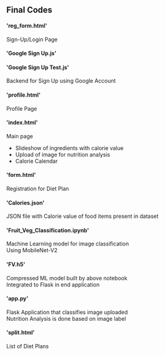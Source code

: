 ## Final Codes

#### 'reg_form.html'  
Sign-Up/Login Page  
 
 
#### 'Google Sign Up.js'
#### 'Google Sign Up Test.js'
Backend for Sign Up using Google Account
 
 
#### 'profile.html'
Profile Page
 
 
#### 'index.html'
Main page  
- Slideshow of ingredients with calorie value
- Upload of image for nutrition analysis
- Calorie Calendar
 
 
#### 'form.html'
Registration for Diet Plan
 
 
#### 'Calories.json'
JSON file with Calorie value of food items present in dataset
 
 
#### 'Fruit_Veg_Classification.ipynb'
Machine Learning model for image classification  
Using MobileNet-V2
 
 
#### 'FV.h5'
Compressed ML model built by above notebook  
Integrated to Flask in end application
 
 
#### 'app.py'
Flask Application that classifies image uploaded  
Nutrition Analysis is done based on image label
 
 
#### 'split.html'
List of Diet Plans
